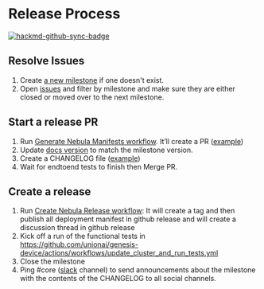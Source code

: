 # Release Process

[![hackmd-github-sync-badge](https://hackmd.io/sVOAyv6LTwiQllQUctxP1w/badge)](https://hackmd.io/sVOAyv6LTwiQllQUctxP1w)

## Resolve Issues
1. Create [a new milestone](https://github.com/nebulaclouds/nebula/milestones) if one doesn't exist.
1. Open [issues](https://github.com/nebulaclouds/nebula/issues) and filter by milestone and make sure they are either closed or moved over to the next milestone.
## Start a release PR
1. Run [Generate Nebula Manifests workflow](https://github.com/nebulaclouds/nebula/actions/workflows/generate_nebula_manifest.yml). It’ll create a PR ([example](https://github.com/nebulaclouds/nebula/pull/888))
1. Update [docs version](https://github.com/nebulaclouds/nebula/blob/master/docs/conf.py#L33) to match the milestone version.
1. Create a CHANGELOG file ([example](https://github.com/nebulaclouds/nebula/pull/888/files#diff-0c33dda4ecbd7e1116ddce683b5e143d85b22e43223ca258ecc571fb3b240a57))
1. Wait for endtoend tests to finish then Merge PR.
## Create a release
1. Run [Create Nebula Release workflow](https://github.com/nebulaclouds/nebula/actions/workflows/create_release.yml):
   It will create a tag and then publish all deployment manifest in github release and will create a discussion thread in github release
1. Kick off a run of the functional tests in https://github.com/unionai/genesis-device/actions/workflows/update_cluster_and_run_tests.yml
1. Close the milestone
1. Ping #core ([slack](https://slack.nebula.org/) channel) to send announcements about the milestone with the contents of the CHANGELOG to all social channels.
